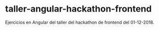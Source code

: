 # taller-angular-hackathon-frontend
Ejercicios en Angular del taller del hackathon de frontend del 01-12-2018.
